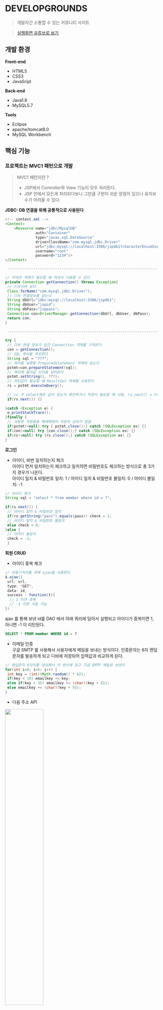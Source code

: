 # DEVELOPGROUNDS

> 개발자간 소통할 수 있는 커뮤니티 사이트

> [실행화면 유튜브로 보기](https://www.youtube.com/watch?v=3Z8ggiOaAOE)



## 개발 환경
**Front-end**
  * HTML5
  * CSS3
  * JavaSript
  
**Back-end**
  * Java1.8
  * MySQL5.7

**Tools**
  * Eclipse
  * apache/tomcat8.0
  * MySQL Workbench
 
 
## 핵심 기능 

### 프로젝트는 MVC1 패턴으로 개발  

> MVC1 패턴이란 ?   
> * JSP에서 Controller와 View 기능이 모두 처리된다.   
> * JSP 안에서 모든게 처리되다보니 그만큼 구현이 쉬운 장점이 있으나 유지보수가 어려울 수 있다.

**JDBC: DB 연결을 위해 공통적으로 사용된다**
``` java
<!-- context.xml -->
<Context>
	<Resource name="jdbc/MysqlDB"
	 		  auth="Container"
	 		  type="javax.sql.DataSource"
	 		  driverClassName="com.mysql.jdbc.Driver"
	 		  url="jdbc:mysql://localhost:3306/jspdb1?characterEncoding=utf8"
	 		  username="root"
	 		  password="1234"/>
</Context>

 ----------------------------------------------------------------------

// 커넥션 객체가 필요할 때 꺼내서 사용할 수 있다
private Connection getConnection() throws Exception{
 // 드라이버 로더
 Class.forName("com.mysql.jdbc.Driver");
 // 디비 연결정보를 담는다
 String dbUrl="jdbc:mysql://localhost:3306/jspdb1";
 String dbUser="jspid";
 String dbPass="jsppass";
 Connection con=DriverManager.getConnection(dbUrl, dbUser, dbPass);
 return con;
}

 ----------------------------------------------------------------------
 
try {	                        
 // 디비 연결 정보가 담긴 Connection 객체를 가져온다
 con = getConnection();
 // SQL 쿼리를 작성한다
 String sql = "???";
 // 쿼리를 실행할 Preparedstatement 객체에 담는다
 pstmt=con.prepareStatement(sql);
 // 쿼리에 들어갈 인자를 넣어준다
 pstmt.setString(1, ???);
 // 리턴값이 필요할 때 ResultSet 객체를 사용한다
 rs = pstmt.executeQuery();
			 
 // rs 가 select해온 값이 있는지 확인하거나 저장이 필요할 때 사용, rs.next() = true 행이 존재한다는 것
 if(rs.next()) {}
				
}catch (Exception e) {
 e.printStackTrace();
}finally {
 // 사용한 자원들을 해제해줘야 자원의 낭비가 없음
 if(pstmt!=null) try { pstmt.close();} catch (SQLException ex) {}
 if(con!=null) try {con.close();} catch (SQLException ex) {}
 if(rs!=null) try {rs.close();} catch (SQLException ex) {}
}		

```


**로그인**
* 아이디, 비번 일치하는지 체크  
아이디 먼저 일치하는지 체크하고 일치하면 비밀번호도 체크하는 방식으로 총 3가지 경우가 나온다.  
아이디 일치 & 비밀번호 일치: 1 / 아이디 일치 & 비밀번호 불일치: 0 / 아이디 불일치: -1
``` java
// 아이디 체크
String sql = "select * from member where id = ?";
				 
if(rs.next()) {
 // 아이디 일치 & 비밀번호 일치
 if(rs.getString("pass").equals(pass)) check = 1;
 // 아이디 일치 & 비밀번호 불일치
 else check = 0;
}else {
 // 아이디 불일치
 check = -1;
 }
```

**회원 CRUD**
 * 아이디 중복 체크
``` java
// 비동기처리를 위해 ajax를 사용한다
$.ajax({
 url: url,  
 type: 'GET',
 data: id, 
 success : function(t){ 	        	
  // 1 이면 중복
  // -1 이면 사용 가능
})
```
ajax 를 통해 보낸 id를 DAO 에서 아래 쿼리에 담아서 실행되고 아이디가 중복이면 1, 아니면 -1 이 리턴된다.
``` sql
SELECT * FROM member WHERE id = ?
```
* 이메일 인증  
구글 SMTP 를 사용해서 사용자에게 메일을 보내는 방식이다. 인증문자는 6자 랜덤문자를 발송하게 되고 디비에 저장되어 입력값과 비교하게 된다.
``` java
// 랜덤문자 6자리를 생성해서 키 변수에 담고 구글 SMTP 메일로 보낸다
for(int i=0; i<6; i++) {
 int key = (int)(Math.random() * 62);
 if(key < 10) emailkey += key;
 else if(key > 35) emailkey += (char)(key + 61);
 else emailkey += (char)(key + 55);
}
```
* 다음 주소 API
 <img src="https://user-images.githubusercontent.com/64389409/99147196-5fefe400-26c2-11eb-8e3c-0a37878b4051.PNG" width="50%" heigth="50%">

주소가 4칸..이다.. 디비 컬럼을 address 하나로 만들었는데 조합해서 넣어야할듯하다. 아니면 컬럼을 4개로 만들면? 편하겠지만 사양하겠다.
디비에서 꺼내올때는 .split('/') 으로 끊어서 각 필드에 넣어준다.
``` java
setAddress(postcode+" / "+address1+" / "+address2+" / "+address3);
getAddress().split(" / ");
```
* 그 외에 INSERT, SELECT, UPDATE, DELETE 쿼리문으로 CRUD 구현하였다.
``` sql
INSERT INTO member(id, pass, name, reg_date, email, address, phone, mobile) values(?, ?, ?, ?, ?, ?, ?, ?)
SELECT * from member WHERE id = ?
UPDATE member SET name = ?, email = ?, address = ?, phone = ?, mobile = ? WHERE id = ?
DELETE FROM member WHERE id = ?
```




**게시판 CRUD**

* 조회수 중복 방지  
게시글 화면에서 새로고침 시 계속적으로 조회수가 증가하는 현상을 방지하기 위함이다.
강의시간에 배운 쿠키를 복습하고자 사용해봤다. 
``` java
// 쿠키값을 가져온다.
Cookie cookies[]=request.getCookies();
// 쿠키값이 없으면
if(cookies==null){
 // "게시판성격" + "이름" + "글번호" 를 조합해서 게시판 글 별로 식별할 수 있는 쿠키값을 만든다? 			
 Cookie cookie = new Cookie("cook", "p"+name+num);
 // 24시간 뒤에 삭제된다. 그 전에 브라우저에서 쿠키삭제를 해도 삭제된다.
 cookie.setMaxAge(86400);
 response.addCookie(cookie);
				
}else {
 // 쿠키값이 있으면			
 int check = 0;
 // 키값으로 된 쿠키가 있는지 for 문을 돌린다.
 // 쿠키가 있다는건 이전에 게시글이 조회 했다는 뜻이다.
 for(int i=0;i<cookies.length;i++){				
  if(cookies[i].getValue().equals("p"+name+num)) check = 1;		
 }
 // 키값으로 된 쿠키가 없으면 처음 조회한다는 뜻이다.
 if(check==0) {
  // 키값으로 된 쿠키를 생성해줘서 다음에 접속할 때 조회수를 방지한다.
  Cookie cookie = new Cookie("cook", "p"+name+num);
  cookie.setMaxAge(86400);
  response.addCookie(cookie);
 }			
}

```
주석의 내용처럼 브라우저에서 쿠키를 삭제하고 조회수를 다시 증가시킬 수 있다.
구글링을 해보니 IP 로도 조회수 방지를 할수있는 듯 하다. 나중을 기약하자....

* 좋아요 기능
좋아요를 누르고 취소까지 가능하게 한다.
유저가 어느 게시글에 좋아요를 눌렀는지 확인할 수 있게 id와 글번호를 디비 컬럼에 저장하고 확인할 수 있게한다.

``` sql
좋아요를 누르면 id와 글번호로 이미 저장된 값이 있는지 확인한다
SELECT * FROM boardlike WHERE id = ? and board = ?

if) 값이 존재하면 이미 좋아요를 눌렀다는 뜻이고 행을 삭제하고 좋아요를 -1 한다.
 INSERT INTO boardlike(id, board) VALUES(?, ?)
 UPDATE board SET board_like = (board_like - 1) WHERE num = ?

else) 값이 존재하지 않으면 행을 추가하고 좋아요를 +1 한다.
 DELETE FROM boardlike WHERE id=? AND board=?
 UPDATE board SET board_like = (board_like + 1) WHERE num = ?

```
* 파일 업로드, 다운로드
학원에서 알려준 파일 업로드, 다운로드 로직이다. 
업로드는 어느정도 이해 되는데 다운로드는 아직 이해가 안된다....
``` java
// 업로드 처리
// 한글처리 필요
// 서버 안에 폴더 만들어서 파일을 넣고 파일 이름을 디비에 저장한다
// WebContent - WEB-INF - lib - cos.jar 넣기
// 설치파일을 객체생성 => 파일업로드, 정보를 저장
// MultipartRequest multi = new MultipartRequest
//			(request, 업로드할 폴더(물리적경로), 파일최대크기, 한글처리, 이름이 동일할때 파일이름바꾸기);
// 프로젝트 경로가 아닌 빌드되는 경로???
String uploadPath = request.getRealPath("/upload");
// 파일최대크기설정
int maxSize=5*1024*1024; // 5M
MultipartRequest multi = new MultipartRequest(request, uploadPath, maxSize, "utf-8", new DefaultFileRenamePolicy());
// 디비에 저장 되는  파일이름
String file = multi.getFilesystemName("file");

---------------------------------------------------------------------------------------------------------------------

// 다운로드 처리. 공부가 필요하다...

// file_name 파일이름 파라미터 가져오기
String fileName = request.getParameter( "file_name" );
// upload 폴더의 물리적인 경로 확인
String savePath = "upload";
ServletContext context = getServletContext();
String sDownloadPath = context.getRealPath(savePath);
String sFilePath = sDownloadPath + "\\" + fileName;
// upload 물리적 경로 // 파일이름 
		
byte b[] = new byte[4096];
// File 파일 객체 생성해서 파일정보 크기, 속성, 존재여부,.. 
File oFile = new File(sFilePath);
  
// 파일 입력받기
FileInputStream in = new FileInputStream(oFile);
// 파일 타입 확인
String sMimeType = getServletContext().getMimeType(sFilePath);
System.out.println("sMimeType>>>"+sMimeType );
// 파일 타입이 확인이 안되면 
// octet-stream은  8비트로 된 일련의 데이터를 뜻합니다. 지정되지 않은 파일 형식을 의미합니다.
 
if(sMimeType == null) sMimeType = "application/octet-stream";

response.setContentType(sMimeType);

// 브라우저별로 파일 한글처리
String userAgent = request.getHeader("User-Agent");
boolean ie = (userAgent.indexOf("MSIE") > -1)|| (userAgent.indexOf("Trident") > -1);
String sEncoding=null;
if(ie) {
 sEncoding = URLEncoder.encode(fileName, "utf-8").replaceAll("\\+", "%20");
 System.out.println(sEncoding);
}else{
 sEncoding = new String(fileName.getBytes("utf-8"),"8859_1");
 System.out.println(sEncoding);
}
   
// 한글 업로드 (이 부분이 한글 파일명이 깨지는 것을 방지해 줍니다.)
// String sEncoding = new String(fileName.getBytes("utf-8"),"8859_1");
// System.out.println(sEncoding);

// 서버 -> 클라이언트 설정 바꿈 => 파일첨부 다운
response.setHeader("Content-Disposition", "attachment; filename= " + sEncoding);
   
ServletOutputStream out2 = response.getOutputStream();
int numRead;
// 첨부파일을 입력받아서 파일다운 되게 설정변경 => 출력
// 바이트 배열b의 0번 부터 numRead번 까지 브라우저로 출력
while((numRead = in.read(b, 0, b.length)) != -1) {
 out2.write(b, 0, numRead);
}
out2.flush(); 
out2.close();
in.close();

out.clear();
out = pageContext.pushBody();
```

* 페이징 처리
페이징 처리를 위한 변수가 필요하다. 변수명이 헷갈릴 수 있다.  
한 화면에 보여줄 글 개수: pageSize / 현재 페이지 번호: currentPage / 시작 번호: startRow / 끝 번호: endRow / 전체 페이지 수: pageCount  
한 화면에 보여줄 페이지 개수: pageCount / 한 한 화면에 보여줄 시작페이지 번호: startPage / 한화면에 보여줄 끝페이지 번호 구하기: endPage
``` java
int pageSize = 10;
// currentPage는 파라미터(pageNum)로 계속 받으면서 유지시킨다. 없으면 1 이다
int currentPage = 1;
// 10개씩 잘라서 1페이지 시작하는 행번호 구하기
// pageNum(currentPage) 	   pageSize		 startRow 시작행번호 ~ endRow 끝행번호
//	1				10				1   ~  10
//	2				10				11  ~  20
//	3				10				21  ~  30
//	4				10				31  ~  40
int startRow = (currentPage-1)*pageSize+1;
int endRow = currentPage*pageSize;

// 전체 페이지수 구하기 전체 글 개수 50   :  한화면에 보여줄 글 개수 10 => 전체페이지수 5 + 나머지없으면 0 => 5
//				   59			        10 =>             5 +        있으면1 => 6
int pageCount = count/pageSize + (count % pageSize == 0 ? 0 : 1);
// 한화면에 보여줄 페이지 개수
int pageBlock=10;
// 한화면에 보여줄 시작페이지 번호 구하기
// 페이지번호 currentPage			pageBlock			시작페이지 번호 startPage
//	1~10					10		  =>			1
//	11~20					10		  =>			11
//	21~30					10		  =>			21
int startPage = (currentPage - 1) / pageBlock * pageBlock + 1;
// 한화면에 보여줄 끝페이지 번호 구하기
// startPage		pageBlock		endPage
//			1				10		=>	10
//			11				10		=>	20
//			21				10		=>	30
int endPage = startPage + pageBlock - 1;
//  endPage 10  <=  전체 페이지수 5페이지
// 끝 페이지가 전체 페이지보다 크면 같게 한다
if(endPage > pageCount){
 endPage = pageCount;
}

-----------------------------------------------------------------------------------------------
// View
if(startPage > pageBlock){
 // 이전
}
// 1~ 10  11~20   startPage  ~ endPage
for(int i=startPage;i<=endPage;i++){
  i 
}
if(endPage < pageCount){
 // 다음		
}


```




* 그 외에 INSERT, SELECT, UPDATE, DELETE 쿼리문으로 CRUD 구현하였다.

``` sql
INSERT INTO board(num, id, subject, content, readcount, date, board_like) values(?, ?, ?, ?, ?, ?, ?)
SELECT * FROM board ORDER BY num DESC LIMIT startRow, pageSize
UPDATE board SET subject=? , content=? WHERE num=?
DELETE FROM board WHERE num = ?
```

* ajax를 사용하여 댓글도 CRUD 구현하였다.  



**쪽지함**

이걸 구현하려고 잠도 못자고 코딩했는데 구현했을 때 뿌듯함이란.. :D    
디비 컬럼으로 제어한다는 발상을 하지 못해서 많이 해맸었다

받는 이와 보낸 이, _del 은 삭제를 위한 컬럼이고  _read 는 읽음처리를 위한 컬럼이다.  
철수와 영희의 액션에 의한 디비 컬럼 변화에 집중해서 봐보자  
시간이 지나고 봐도 다시 이해할 수 있으면 좋겠다 .... ㅋㅋㅋㅋ
  
철수가 영희한테 쪽지를 보낸다 -> INSERT 
  |num|send_id|receive_id|subject|content|date|send_del|receive_del|send_read|receive_read|
|------|---|---|------|---|---|------|---|---|------|
|1|철수|영희|안녕|안녕|2022|1|1|0|0|

영희가 받은 쪽지를 읽음 -> receive_read = 1 ( 철수도 보낸 쪽지를 읽으면? send_read = 1 )
  |num|send_id|receive_id|subject|content|date|send_del|receive_del|send_read|receive_read|
|------|---|---|------|---|---|------|---|---|------|
|1|철수|영희|안녕|안녕|2022|1|1|0|1|

영희가 받은 쪽지를 삭제 -> receive_del = 0 으로 하면 영희가 받은 쪽지를 가져올 때 reveive_del = 1 인 것만 가져오면 된다  
이러면 실제 디비에서 삭제된것은 아니지만 보이지 않기 때문에 삭제효과를 가져온다!  
( ※ 철수도 보낸 쪽지를 삭제한다면? send_del = 0 ->
둘 다 삭제했기 때문에 진짜 디비에서 삭제된다!! )

|num|send_id|receive_id|subject|content|date|send_del|receive_del|send_read|receive_read|
|------|---|---|------|---|---|------|---|---|------|
|1|철수|영희|안녕|안녕|2022|1|0|0|1|

내가 구현한 부분은 여기까지지만  _del 과 _read 를 조합해서 사용하면 보낸이가 메세지를 삭제할 때 받는 이가 읽지 않았으면 같이 삭제할수도 있을 것같다.

    
## 화면 캡처
<img src="https://user-images.githubusercontent.com/64389409/99144252-c0bdf300-26a7-11eb-8ea2-5ccf5e753aab.PNG" width="50%" heigth="50%"><img src="https://user-images.githubusercontent.com/64389409/99144330-3a55e100-26a8-11eb-8d9f-eaa5e857b83a.PNG" width="40%" heigth="40%"><img src="https://user-images.githubusercontent.com/64389409/99144333-3e81fe80-26a8-11eb-969e-fa88a6d0dd7e.PNG" width="50%" heigth="40%"><img src="https://user-images.githubusercontent.com/64389409/99144332-3cb83b00-26a8-11eb-99d7-17d4321edd75.PNG" width="40%" heigth="40%"><img src="https://user-images.githubusercontent.com/64389409/99144447-56a64d80-26a9-11eb-8033-f7d1b4e4dc25.PNG" width="60%" heigth="60%"><img src="https://user-images.githubusercontent.com/64389409/99144341-48a3fd00-26a8-11eb-992e-e97153a190b2.PNG" width="40%" heigth="40%"> 
  
  
         
